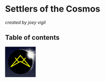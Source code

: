 # Settlers of the Cosmos 
*created by joey vigil*
## Table of contents

![alt text](https://github.com/joeyvigil/SOTC_rules/blob/master/images/logo.png?raw=true "Logo")